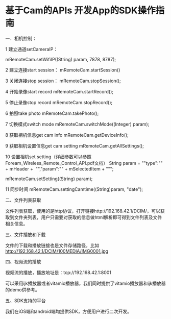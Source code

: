 # 基于Cam的APIs 开发App的SDK操作指南


一．相机控制：

1 建立通道setCameraIP：

mRemoteCam.setWifiIP((String) param, 7878, 8787);

2 建立连接start session：
mRemoteCam.startSession()

3 关闭连接stop session：
mRemoteCam.stopSession();

4 开始录像start record
mRemoteCam.startRecord();

5 停止录像stop record
mRemoteCam.stopRecord();

6 拍照take photo
mRemoteCam.takePhoto();

7 切换模式switch mode
mRemoteCam.switchMode((Integer) param);

8 获取相机信息get cam info
mRemoteCam.getDeviceInfo();

9 获取相机设置信息get cam setting
mRemoteCam.getAllSettings();


10 设置相机set setting（详细参数可以参照Foream_Wireless_Remote_Control_API.pdf文档）
String param = "\"type\":\"" + mHeader +         "\",\"param\":\"" + mSelectedItem + "\"";

mRemoteCam.setSetting((String) param);

11 同步时间 
mRemoteCam.settingCamtime((String)param, "date");



二、文件列表获取

文件列表获取，使用的是http协议，打开链接http://192.168.42.1/DCIM/，可以获取到文件夹列表，用户只需要对获取的信息做html解析即可得到文件列表及文件相关信息。



三、文件播放和下载

文件的下载和播放链接也是文件存储路径，比如 http://192.168.42.1/DCIM/100MEDIA/IMG0001.jpg


四、视频流的播放

视频流的播放，播放地址是：tcp://192.168.42.1:8001

可以采用ijk播放器或者vitamio播放器，我们同时提供了vitamio播放器和ijk播放器的demo供参考。

五、SDK支持的平台

我们在iOS端和android端均提供SDK，方便用户进行二次开发。
